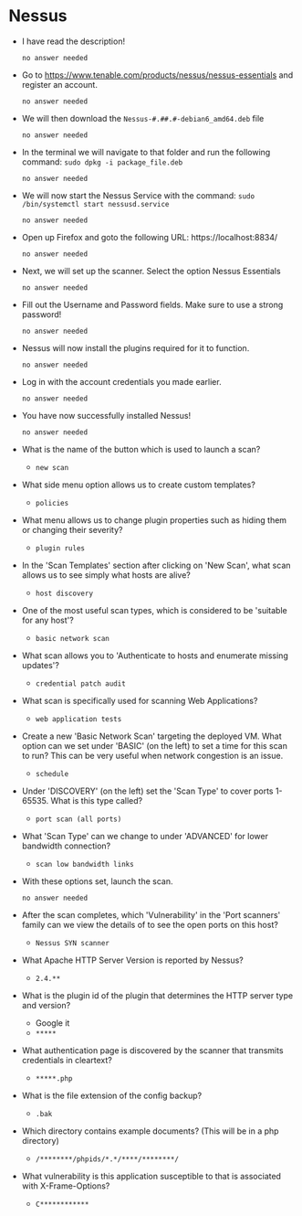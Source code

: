 # Nessus

- I have read the description!

	  no answer needed

- Go to https://www.tenable.com/products/nessus/nessus-essentials and register an account. 

	  no answer needed

- We will then download the `Nessus-#.##.#-debian6_amd64.deb` file

	  no answer needed

- In the terminal we will navigate to that folder and run the following command: `sudo dpkg -i package_file.deb`

	  no answer needed

- We will now start the Nessus Service with the command: `sudo /bin/systemctl start nessusd.service`

	  no answer needed

- Open up Firefox and goto the following URL: https://localhost:8834/

	  no answer needed

- Next, we will set up the scanner. Select the option Nessus Essentials

	  no answer needed

- Fill out the Username and Password fields. Make sure to use a strong password!

	  no answer needed

- Nessus will now install the plugins required for it to function.

	  no answer needed

- Log in with the account credentials you made earlier.

	  no answer needed

- You have now successfully installed Nessus!

	  no answer needed

- What is the name of the button which is used to launch a scan?

	- `new scan`

- What side menu option allows us to create custom templates?

	- `policies`

- What menu allows us to change plugin properties such as hiding them or changing their severity?

	- `plugin rules`

- In the 'Scan Templates' section after clicking on 'New Scan', what scan allows us to see simply what hosts are alive?

	- `host discovery`

- One of the most useful scan types, which is considered to be 'suitable for any host'?

	- `basic network scan`

- What scan allows you to 'Authenticate to hosts and enumerate missing updates'?

	- `credential patch audit`

- What scan is specifically used for scanning Web Applications? 

	- `web application tests`

- Create a new 'Basic Network Scan' targeting the deployed VM. What option can we set under 'BASIC' (on the left) to set a time for this scan to run? This can be very useful when network congestion is an issue.

	- `schedule`

- Under 'DISCOVERY' (on the left) set the 'Scan Type' to cover ports 1-65535. What is this type called?

	- `port scan (all ports)`

- What 'Scan Type' can we change to under 'ADVANCED' for lower bandwidth connection?

	- `scan low bandwidth links`

- With these options set,  launch the scan. 

	  no answer needed

- After the scan completes, which 'Vulnerability' in the 'Port scanners' family can we view the details of to see the open ports on this host?

	- `Nessus SYN scanner`

- What Apache HTTP Server Version is reported by Nessus?

	- `2.4.**`

- What is the plugin id of the plugin that determines the HTTP server type and version?

	- Google it
	- `*****`

- What authentication page is discovered by the scanner that transmits credentials in cleartext?

	- `*****.php`

- What is the file extension of the config backup?

	- `.bak`

- Which directory contains example documents? (This will be in a php directory)

	- `/********/phpids/*.*/****/********/`

- What vulnerability is this application susceptible to that is associated with X-Frame-Options?

	- `C************`



